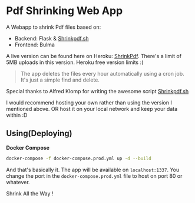 # Pdf Shrinking Web App

A Webapp to shrink Pdf files based on:
* Backend: Flask & [Shrinkpdf.sh](http://www.alfredklomp.com/programming/shrinkpdf/)
* Frontend: Bulma

A live version can be found here on Heroku: [ShrinkPdf](https://shrink-pdf.herokuapp.com/). 
There's a limit of 5MB uploads in this version. Heroku free version limits :( 

> The app deletes the files every hour automatically using a cron job. It's just a simple find and delete.

Special thanks to Alfred Klomp for writing the awesome script [Shrinkpdf.sh](http://www.alfredklomp.com/programming/shrinkpdf/)

I would recommend hosting your own rather than using the version I mentioned above. OR host it on your local network and keep your data within :D

## Using(Deploying)

**Docker Compose**

```bash
docker-compose -f docker-compose.prod.yml up -d --build
```
And that's basically it. The app will be available on ```localhost:1337```. You change the port in the ```docker-compose.prod.yml``` file to host on port 80 or whatever.

Shrink All the Way !






